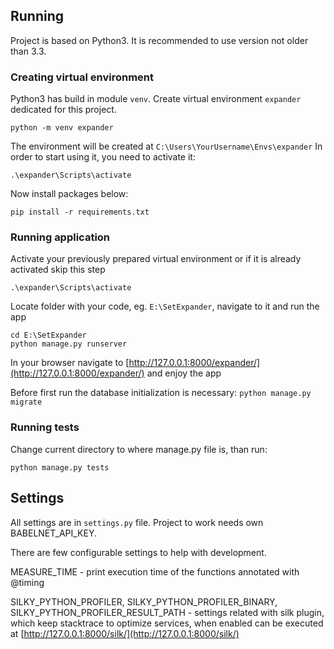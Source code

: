 ## Running
Project is based on Python3. It is recommended to use version not older than 3.3.
### Creating virtual environment
Python3 has build in module `venv`. Create virtual environment `expander` dedicated for this project.
```
python -m venv expander
```
The environment will be created at `C:\Users\YourUsername\Envs\expander`
In order to start using it, you need to activate it:
```
.\expander\Scripts\activate
```
Now install packages below:
```
pip install -r requirements.txt
```
### Running application
Activate your previously prepared virtual environment or if it is already activated skip this step
```
.\expander\Scripts\activate
```
Locate folder with your code, eg. `E:\SetExpander`, navigate to it and run the app
```
cd E:\SetExpander
python manage.py runserver
```
In your browser navigate to [http://127.0.0.1:8000/expander/](http://127.0.0.1:8000/expander/) and enjoy the app

Before first run the database initialization is necessary: ``python manage.py migrate``
### Running tests
Change current directory to where manage.py file is, than run:
```
python manage.py tests
```

## Settings

All settings are in ``settings.py`` file. 
Project to work needs own BABELNET_API_KEY. 

There are few configurable settings to help with development.

MEASURE_TIME - print execution time of the functions annotated with @timing

SILKY_PYTHON_PROFILER, SILKY_PYTHON_PROFILER_BINARY, SILKY_PYTHON_PROFILER_RESULT_PATH - settings related with silk plugin, which keep stacktrace to optimize services, when enabled can be executed at [http://127.0.0.1:8000/silk/](http://127.0.0.1:8000/silk/)